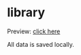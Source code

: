 # library

Preview: [click here](https://ronaldljin.github.io/library/)

All data is saved locally.
